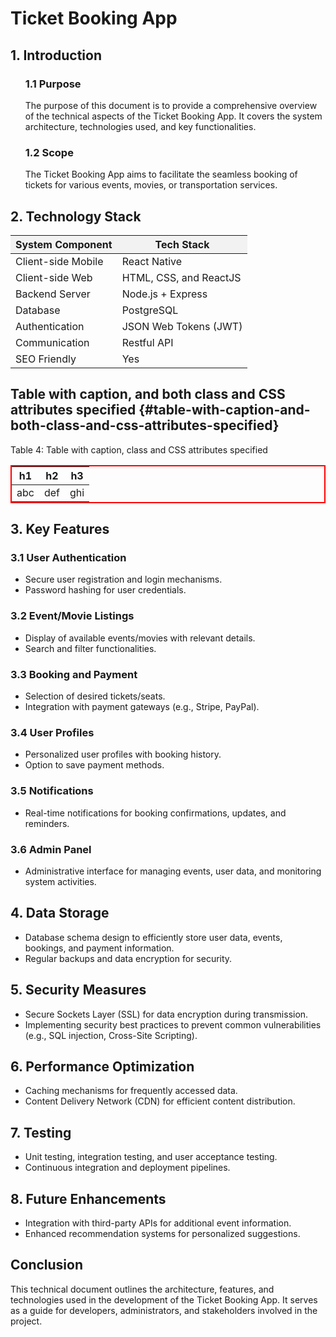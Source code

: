# Ticket Booking App

 <div>
  <h2><b>1. Introduction</b></h2>
  <ol>
      <h3><b>1.1 Purpose</b></h3>
      The purpose of this document is to provide a comprehensive overview of the technical aspects of the Ticket Booking App. It covers the system architecture, technologies used, and key functionalities.
      <h3><b>1.2 Scope</b></h3>
      The Ticket Booking App aims to facilitate the seamless booking of tickets for various events, movies, or transportation services.
  </ol>
 </div>

## 2. Technology Stack
  <table>
    <thead>
      <tr style="background-color: #f2f2f2;">
      <th>System Component</th>
      <th>Tech Stack</th>
      </tr>
    </thead>
    <tbody>
      <tr>
        <td>Client-side Mobile</td>
        <td>React Native</td>
      </tr>
      <tr>
        <td>Client-side Web</td>
        <td>HTML, CSS, and ReactJS</td>
      </tr>
      <tr>
        <td>Backend Server</td>
        <td>Node.js + Express</td>
      </tr>
      <tr>
        <td>Database</td>
        <td>PostgreSQL</td>
      </tr>
      <tr>
        <td>Authentication</td>
        <td>JSON Web Tokens (JWT)</td>
      </tr>
      <tr>
        <td>Communication</td>
        <td>Restful API</td>
      </tr>
      <tr>
        <td>SEO Friendly</td>
        <td>Yes</td>
      </tr>
    </tbody>
  </table>


## Table with caption, and both class and CSS attributes specified {#table-with-caption-and-both-class-and-css-attributes-specified}

<style>.my-red-bordered-table table { border: 2px solid red;  }</style>

<div class="ox-hugo-table my-red-bordered-table">
<div class="table-caption">
  <span class="table-number">Table 4:</span>
  Table with caption, class and CSS attributes specified
</div>

| h1  | h2  | h3  |
|-----|-----|-----|
| abc | def | ghi |

</div>

## 3. Key Features

### 3.1 User Authentication
- Secure user registration and login mechanisms.
- Password hashing for user credentials.

### 3.2 Event/Movie Listings
- Display of available events/movies with relevant details.
- Search and filter functionalities.

### 3.3 Booking and Payment
- Selection of desired tickets/seats.
- Integration with payment gateways (e.g., Stripe, PayPal).

### 3.4 User Profiles
- Personalized user profiles with booking history.
- Option to save payment methods.

### 3.5 Notifications
- Real-time notifications for booking confirmations, updates, and reminders.

### 3.6 Admin Panel
- Administrative interface for managing events, user data, and monitoring system activities.

## 4. Data Storage

- Database schema design to efficiently store user data, events, bookings, and payment information.
- Regular backups and data encryption for security.

## 5. Security Measures

- Secure Sockets Layer (SSL) for data encryption during transmission.
- Implementing security best practices to prevent common vulnerabilities (e.g., SQL injection, Cross-Site Scripting).

## 6. Performance Optimization

- Caching mechanisms for frequently accessed data.
- Content Delivery Network (CDN) for efficient content distribution.

## 7. Testing

- Unit testing, integration testing, and user acceptance testing.
- Continuous integration and deployment pipelines.

## 8. Future Enhancements

- Integration with third-party APIs for additional event information.
- Enhanced recommendation systems for personalized suggestions.

## Conclusion

This technical document outlines the architecture, features, and technologies used in the development of the Ticket Booking App. It serves as a guide for developers, administrators, and stakeholders involved in the project.


